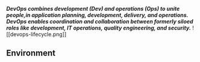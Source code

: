 ***DevOps combines development (Dev) and operations (Ops) to unite people,in application planning, development, delivery, and operations. DevOps enables coordination and collaboration between formerly siloed roles like development, IT operations, quality engineering, and security.***
![[devops-lifecycle.png]]

## Environment